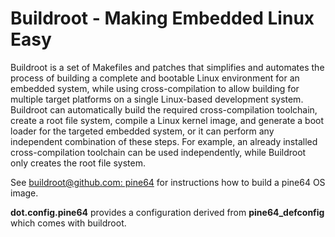 # Buildroot - Making Embedded Linux Easy

Buildroot is a set of Makefiles and patches that simplifies and automates the process of building a complete and bootable Linux environment for an embedded system, while using cross-compilation to allow building for multiple target platforms on a single Linux-based development system. Buildroot can automatically build the required cross-compilation toolchain, create a root file system, compile a Linux kernel image, and generate a boot loader for the targeted embedded system, or it can perform any independent combination of these steps. For example, an already installed cross-compilation toolchain can be used independently, while Buildroot only creates the root file system.

See [buildroot@github.com: pine64](https://github.com/buildroot/buildroot/tree/master/board/pine64/pine64)
for instructions how to build a pine64 OS image.

**dot.config.pine64** provides a configuration derived from **pine64_defconfig** which comes with buildroot.
